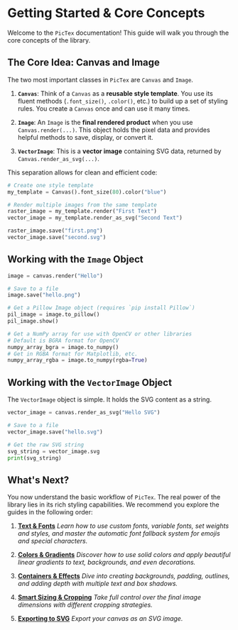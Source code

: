 # Getting Started & Core Concepts

Welcome to the `PicTex` documentation! This guide will walk you through the core concepts of the library.

## The Core Idea: Canvas and Image

The two most important classes in `PicTex` are `Canvas` and `Image`.

1.  **`Canvas`**: Think of a `Canvas` as a **reusable style template**. You use its fluent methods (`.font_size()`, `.color()`, etc.) to build up a set of styling rules. You create a `Canvas` once and can use it many times.

2.  **`Image`**: An `Image` is the **final rendered product** when you use `Canvas.render(...)`. This object holds the pixel data and provides helpful methods to save, display, or convert it.

3.  **`VectorImage`**: This is a **vector image** containing SVG data, returned by `Canvas.render_as_svg(...)`.

This separation allows for clean and efficient code:

```python
# Create one style template
my_template = Canvas().font_size(80).color("blue")

# Render multiple images from the same template
raster_image = my_template.render("First Text")
vector_image = my_template.render_as_svg("Second Text")

raster_image.save("first.png")
vector_image.save("second.svg")
```

## Working with the `Image` Object

```python
image = canvas.render("Hello")

# Save to a file
image.save("hello.png")

# Get a Pillow Image object (requires `pip install Pillow`)
pil_image = image.to_pillow()
pil_image.show()

# Get a NumPy array for use with OpenCV or other libraries
# Default is BGRA format for OpenCV
numpy_array_bgra = image.to_numpy()
# Get in RGBA format for Matplotlib, etc.
numpy_array_rgba = image.to_numpy(rgba=True)
```

## Working with the `VectorImage` Object

The `VectorImage` object is simple. It holds the SVG content as a string.

```python
vector_image = canvas.render_as_svg("Hello SVG")

# Save to a file
vector_image.save("hello.svg")

# Get the raw SVG string
svg_string = vector_image.svg
print(svg_string)
```

## What's Next?

You now understand the basic workflow of `PicTex`. The real power of the library lies in its rich styling capabilities. We recommend you explore the guides in the following order:

1.  **[Text & Fonts](./text.md)**
    *Learn how to use custom fonts, variable fonts, set weights and styles, and master the automatic font fallback system for emojis and special characters.*

2.  **[Colors & Gradients](./colors.md)**
    *Discover how to use solid colors and apply beautiful linear gradients to text, backgrounds, and even decorations.*

3.  **[Containers & Effects](./effects.md)**
    *Dive into creating backgrounds, padding, outlines, and adding depth with multiple text and box shadows.*

4.  **[Smart Sizing & Cropping](./crop.md)**
    *Take full control over the final image dimensions with different cropping strategies.*

5.  **[Exporting to SVG](./exporting_svg.md)**
    *Export your canvas as an SVG image.*